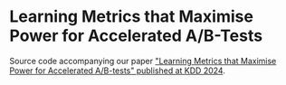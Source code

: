 # Learning Metrics that Maximise Power for Accelerated A/B-Tests
Source code accompanying our paper ["Learning Metrics that Maximise Power for Accelerated A/B-tests" published at KDD 2024](https://arxiv.org/abs/2402.03915).
